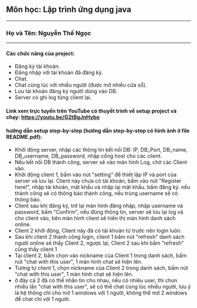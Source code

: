 ## Môn học: Lập trình ứng dụng java

---

### Họ và Tên: Nguyễn Thế Ngọc

---

#### Các chức năng của project:

-   Đăng ký tài khoản.
-   Đăng nhập với tài khoản đã đăng ký.
-   Chat.
-   Chat cùng lúc với nhiều người (được mở nhiều cửa sổ).
-   Lưu tài khoản đăng ký người dùng vào DB.
-   Server có ghi log từng client lại.

#### Link xem trực tuyến trên YouTube có thuyết trình về setup project và chạy: https://youtu.be/G2tBgJnHybo

#### hướng dẫn setup step-by-step (hướng dẫn step-by-step có hình ảnh ở file README.pdf):

-   Khởi động server, nhập các thông tin kết nối DB: IP, DB_Port, DB_name, DB_username, DB_password, nhập cổng host cho các client.
-   Nếu kết nối DB thành công, server sẽ vào màn hình Log, chờ các Client vào.
-   Khởi động client 1, bấm vào nút "setting" để thiết lập IP và port của server và lưu lại. Client này chưa có tài khoản, bấm vào nút "Register here!", nhập tài khoản, mật khẩu và nhập lại mật khẩu. bấm đăng ký. nếu thành công sẽ có thông báo thành công, nếu trùng username sẽ có thông báo.
-   Client sau khi đăng ký, trở lại màn hình đăng nhập, nhập username và password, bấm "Confirm", nếu đúng thông tin, server sẽ lưu lại log và cho client vào, bên màn hình client sẽ hiển thị màn hình danh sách online.
-   Client 2 khởi động, Client này đã có tài khoản từ trước nên login luôn.
-   Sau khi client 2 thành công login, client 1 bấm nút "refresh" danh sách người online sẽ thấy Client 2, ngược lại, Client 2 sau khi bấm "refresh" cũng thấy client 1
-   Tại client 2, bấm chọn vào nickname của Client 1 trong danh sách, bấm nút "chat with this user", 1 màn hình chat sẽ hiện lên.
-   Tương tự client 1, chọn nickname của Client 2 trong danh sách, bấm nút "chat with this user", 1 màn hình chat sẽ hiện lên.
-   ở đây cả 2 đã có thể nhắn tin cho nhau, nếu có nhiêu user, thì chọn nhiều lần "chat with this user", sẽ có thể chat cùng lúc nhiều người, lưu ý là hệ thống chỉ cho mở 1 windows với 1 người, không thể mở 2 windows để chat chỉ với 1 người.
